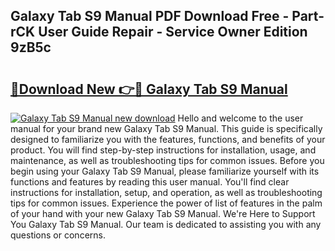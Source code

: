 ## Galaxy Tab S9 Manual PDF Download Free - Part-rCK User Guide Repair - Service Owner Edition 9zB5c

# <h2><a href="http://bc13966.oget.top/?id=Galaxy+Tab+S9+Manual">🔗Download New 👉🔴 Galaxy Tab S9 Manual</a></h2>

[![Galaxy Tab S9 Manual new download](https://i.imgur.com/5g1atiW.png)](http://bc13966.oget.top/?id=Galaxy+Tab+S9+Manual)
Hello and welcome to the user manual for your brand new Galaxy Tab S9 Manual. This guide is specifically designed to familiarize you with the features, functions, and benefits of your product. You will find step-by-step instructions for installation, usage, and maintenance, as well as troubleshooting tips for common issues. Before you begin using your Galaxy Tab S9 Manual, please familiarize yourself with its functions and features by reading this user manual. You'll find clear instructions for installation, setup, and operation, as well as troubleshooting tips for common issues. Experience the power of list of features in the palm of your hand with your new Galaxy Tab S9 Manual. We're Here to Support You Galaxy Tab S9 Manual. Our team is dedicated to assisting you with any questions or concerns.
